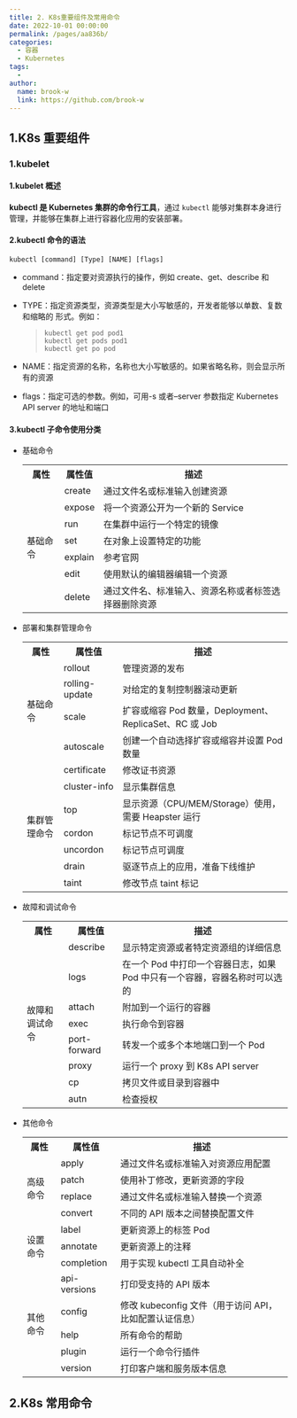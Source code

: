 ```yaml
---
title: 2. K8s重要组件及常用命令
date: 2022-10-01 00:00:00
permalink: /pages/aa836b/
categories:
  - 容器
  - Kubernetes
tags:
  -
author:
  name: brook-w
  link: https://github.com/brook-w
---
```


## 1.K8s 重要组件

### 1.kubelet

#### 1.kubelet 概述

**kubectl 是 Kubernetes 集群的命令行工具**，通过 `kubectl` 能够对集群本身进行管理，并能够在集群上进行容器化应用的安装部署。

#### 2.kubectl 命令的语法

```
kubectl [command] [Type] [NAME] [flags]
```

-   command：指定要对资源执行的操作，例如 create、get、describe 和 delete

-   TYPE：指定资源类型，资源类型是大小写敏感的，开发者能够以单数、复数和缩略的 形式。例如：

    >   ```
    >   kubectl get pod pod1
    >   kubectl get pods pod1
    >   kubectl get po pod
    >   ```

- NAME：指定资源的名称，名称也大小写敏感的。如果省略名称，则会显示所有的资源

- flags：指定可选的参数。例如，可用-s 或者–server 参数指定 Kubernetes API server 的地址和端口

#### 3.kubectl 子命令使用分类

-   基础命令

    <table>
    	<tr>
    	    <th>属性</th>
    	    <th>属性值</th>
    	    <th>描述</th>
    	</tr >
    	<tr >
    	    <td rowspan="7">基础命令</td>
    	    <td>create</td>
    	    <td>通过文件名或标准输入创建资源</td>
    	</tr>
    	<tr>
    	    <td>expose</td>
    	    <td>将一个资源公开为一个新的 Service</td>
    	</tr>
    	<tr>
    	    <td>run</td>
    	    <td>在集群中运行一个特定的镜像</td>
    	</tr>
    	<tr>
    	    <td>set</td>
    	    <td>在对象上设置特定的功能</td>
    	</tr>
    	<tr>
            <td>explain</td>
    	    <td>参考官网</td>
    	</tr>
    	<tr>
    	    <td>edit</td>
    	    <td>使用默认的编辑器编辑一个资源</td>
    	</tr>
    	<tr>
    	    <td>delete</td>
    	    <td>通过文件名、标准输入、资源名称或者标签选择器删除资源</td>
    	</tr>
    </table>

-   部署和集群管理命令

    <table>
    	<tr>
    	    <th>属性</th>
    	    <th>属性值</th>
    	    <th>描述</th>
    	</tr >
    	<tr >
    	    <td rowspan="4">基础命令</td>
    	    <td>rollout</td>
    	    <td>管理资源的发布</td>
    	</tr>
    	<tr>
    	    <td>rolling-update</td>
    	    <td>对给定的复制控制器滚动更新</td>
    	</tr>
    	<tr>
    	    <td>scale</td>
    	    <td>扩容或缩容 Pod 数量，Deployment、ReplicaSet、RC 或 Job</td>
    	</tr>
    	<tr>
    	    <td>autoscale</td>
    	    <td>创建一个自动选择扩容或缩容并设置 Pod 数量</td>
    	</tr>
    	<tr>
            <td rowspan="7">集群管理命令</td>
            <td>certificate</td>
    	    <td>修改证书资源</td>
    	</tr>
    	<tr>
    	    <td>cluster-info</td>
    	    <td>显示集群信息</td>
    	</tr>
    	<tr>
    	    <td>top</td>
    	    <td>显示资源（CPU/MEM/Storage）使用，需要 Heapster 运行</td>
    	</tr>
        <tr>
    	    <td>cordon</td>
    	    <td>标记节点不可调度</td>
    	</tr>
        <tr>
    	    <td>uncordon</td>
    	    <td>标记节点可调度</td>
    	</tr>
        <tr>
    	    <td>drain</td>
    	    <td>驱逐节点上的应用，准备下线维护</td>
    	</tr>
        <tr>
    	    <td>taint</td>
    	    <td>修改节点 taint 标记</td>
    	</tr>
    </table>

- 故障和调试命令

    <table>
    	<tr>
    	    <th>属性</th>
    	    <th>属性值</th>
    	    <th>描述</th>
    	</tr >
    	<tr >
    	    <td rowspan="8">故障和调试命令</td>
    	    <td>describe</td>
    	    <td>显示特定资源或者特定资源组的详细信息</td>
    	</tr>
    	<tr>
    	    <td>logs</td>
    	    <td>在一个 Pod 中打印一个容器日志，如果 Pod 中只有一个容器，容器名称时可以选的</td>
    	</tr>
    	<tr>
    	    <td>attach</td>
    	    <td>附加到一个运行的容器</td>
    	</tr>
    	<tr>
    	    <td>exec</td>
    	    <td>执行命令到容器</td>
    	</tr>
        <tr>
    	    <td>port-forward</td>
    	    <td>转发一个或多个本地端口到一个 Pod</td>
    	</tr>
        <tr>
    	    <td>proxy</td>
    	    <td>运行一个 proxy 到 K8s API server</td>
    	</tr>
        <tr>
    	    <td>cp</td>
    	    <td>拷贝文件或目录到容器中</td>
    	</tr>
        <tr>
    	    <td>autn</td>
    	    <td>检查授权</td>
    	</tr>
    </table>

- 其他命令

    <table>
    	<tr>
    	    <th>属性</th>
    	    <th>属性值</th>
    	    <th>描述</th>
    	</tr >
    	<tr >
    	    <td rowspan="4">高级命令</td>
    	    <td>apply</td>
    	    <td>通过文件名或标准输入对资源应用配置</td>
    	</tr>
    	<tr>
    	    <td>patch</td>
    	    <td>使用补丁修改，更新资源的字段</td>
    	</tr>
    	<tr>
    	    <td>replace</td>
    	    <td>通过文件名或标准输入替换一个资源</td>
    	</tr>
    	<tr>
    	    <td>convert</td>
    	    <td>不同的 API 版本之间替换配置文件</td>
    	</tr>
        <tr>
            <td rowspan="3">设置命令</td>
    	    <td>label</td>
    	    <td>更新资源上的标签 Pod</td>
    	</tr>
        <tr>
    	    <td>annotate</td>
    	    <td>更新资源上的注释</td>
    	</tr>
        <tr>
    	    <td>completion</td>
    	    <td>用于实现 kubectl 工具自动补全</td>
    	</tr>
        <tr>
            <td rowspan="5">其他命令</td>
    	    <td>api-versions</td>
    	    <td>打印受支持的 API 版本</td>
    	</tr>
        <tr>
    	    <td>config</td>
    	    <td>修改 kubeconfig 文件（用于访问 API，比如配置认证信息）</td>
    	</tr>
        <tr>
    	    <td>help</td>
    	    <td>所有命令的帮助</td>
    	</tr>
        <tr>
    	    <td>plugin</td>
    	    <td>运行一个命令行插件</td>
    	</tr>
        <tr>
    	    <td>version</td>
    	    <td>打印客户端和服务版本信息</td>
    	</tr>
    </table>

## 2.K8s 常用命令
